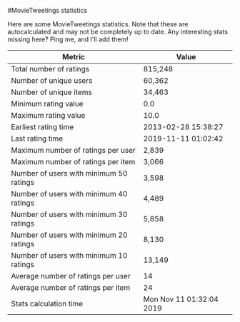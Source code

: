 #MovieTweetings statistics

Here are some MovieTweetings statistics. Note that these are autocalculated and may not be completely up to date. Any interesting stats missing here? Ping me, and I'll add them!

Metric | Value
--- | ---
Total number of ratings                 | 815,248
Number of unique users                  | 60,362
Number of unique items                  | 34,463
Minimum rating value                    | 0.0
Maximum rating value                    | 10.0
Earliest rating time                    | 2013-02-28 15:38:27
Last rating time                        | 2019-11-11 01:02:42
Maximum number of ratings per user      | 2,839
Maximum number of ratings per item      | 3,066
Number of users with minimum 50 ratings | 3,598
Number of users with minimum 40 ratings | 4,489
Number of users with minimum 30 ratings | 5,858
Number of users with minimum 20 ratings | 8,130
Number of users with minimum 10 ratings | 13,149
Average number of ratings per user      | 14
Average number of ratings per item      | 24
Stats calculation time                  | Mon Nov 11 01:32:04 2019

